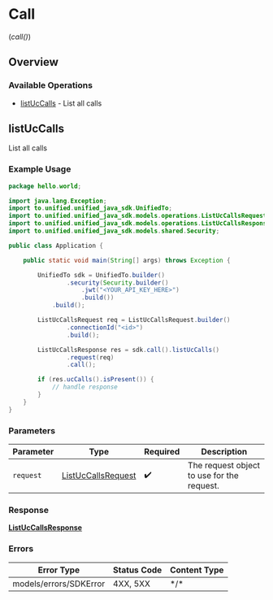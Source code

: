 # Call
(*call()*)

## Overview

### Available Operations

* [listUcCalls](#listuccalls) - List all calls

## listUcCalls

List all calls

### Example Usage

```java
package hello.world;

import java.lang.Exception;
import to.unified.unified_java_sdk.UnifiedTo;
import to.unified.unified_java_sdk.models.operations.ListUcCallsRequest;
import to.unified.unified_java_sdk.models.operations.ListUcCallsResponse;
import to.unified.unified_java_sdk.models.shared.Security;

public class Application {

    public static void main(String[] args) throws Exception {

        UnifiedTo sdk = UnifiedTo.builder()
                .security(Security.builder()
                    .jwt("<YOUR_API_KEY_HERE>")
                    .build())
            .build();

        ListUcCallsRequest req = ListUcCallsRequest.builder()
                .connectionId("<id>")
                .build();

        ListUcCallsResponse res = sdk.call().listUcCalls()
                .request(req)
                .call();

        if (res.ucCalls().isPresent()) {
            // handle response
        }
    }
}
```

### Parameters

| Parameter                                                           | Type                                                                | Required                                                            | Description                                                         |
| ------------------------------------------------------------------- | ------------------------------------------------------------------- | ------------------------------------------------------------------- | ------------------------------------------------------------------- |
| `request`                                                           | [ListUcCallsRequest](../../models/operations/ListUcCallsRequest.md) | :heavy_check_mark:                                                  | The request object to use for the request.                          |

### Response

**[ListUcCallsResponse](../../models/operations/ListUcCallsResponse.md)**

### Errors

| Error Type             | Status Code            | Content Type           |
| ---------------------- | ---------------------- | ---------------------- |
| models/errors/SDKError | 4XX, 5XX               | \*/\*                  |